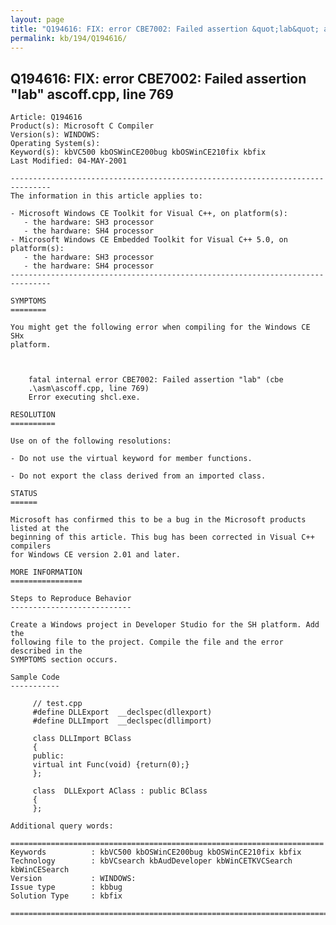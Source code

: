 ```yaml
---
layout: page
title: "Q194616: FIX: error CBE7002: Failed assertion &quot;lab&quot; ascoff.cpp, line 769"
permalink: kb/194/Q194616/
---
```


## Q194616: FIX: error CBE7002: Failed assertion &quot;lab&quot; ascoff.cpp, line 769

	Article: Q194616
	Product(s): Microsoft C Compiler
	Version(s): WINDOWS:
	Operating System(s): 
	Keyword(s): kbVC500 kbOSWinCE200bug kbOSWinCE210fix kbfix
	Last Modified: 04-MAY-2001
	
	-------------------------------------------------------------------------------
	The information in this article applies to:
	
	- Microsoft Windows CE Toolkit for Visual C++, on platform(s):
	   - the hardware: SH3 processor 
	   - the hardware: SH4 processor 
	- Microsoft Windows CE Embedded Toolkit for Visual C++ 5.0, on platform(s):
	   - the hardware: SH3 processor 
	   - the hardware: SH4 processor 
	-------------------------------------------------------------------------------
	
	SYMPTOMS
	========
	
	You might get the following error when compiling for the Windows CE SHx
	platform.
	
	  
	
	    fatal internal error CBE7002: Failed assertion "lab" (cbe
	    .\asm\ascoff.cpp, line 769)
	    Error executing shcl.exe.
	
	RESOLUTION
	==========
	
	Use on of the following resolutions:
	
	- Do not use the virtual keyword for member functions.
	
	- Do not export the class derived from an imported class.
	
	STATUS
	======
	
	Microsoft has confirmed this to be a bug in the Microsoft products listed at the
	beginning of this article. This bug has been corrected in Visual C++ compilers
	for Windows CE version 2.01 and later.
	
	MORE INFORMATION
	================
	
	Steps to Reproduce Behavior
	---------------------------
	
	Create a Windows project in Developer Studio for the SH platform. Add the
	following file to the project. Compile the file and the error described in the
	SYMPTOMS section occurs.
	
	Sample Code
	-----------
	
	     // test.cpp
	     #define DLLExport  __declspec(dllexport)
	     #define DLLImport  __declspec(dllimport)
	
	     class DLLImport BClass
	     {
	     public:
	     virtual int Func(void) {return(0);}
	     };
	
	     class  DLLExport AClass : public BClass
	     {
	     };
	
	Additional query words:
	
	======================================================================
	Keywords          : kbVC500 kbOSWinCE200bug kbOSWinCE210fix kbfix 
	Technology        : kbVCsearch kbAudDeveloper kbWinCETKVCSearch kbWinCESearch
	Version           : WINDOWS:
	Issue type        : kbbug
	Solution Type     : kbfix
	
	=============================================================================
	
